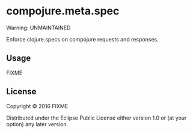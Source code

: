 # compojure.meta.spec

Warning: UNMAINTAINED

Enforce clojure.specs on compojure requests and responses.

## Usage

FIXME

## License

Copyright © 2016 FIXME

Distributed under the Eclipse Public License either version 1.0 or (at
your option) any later version.
